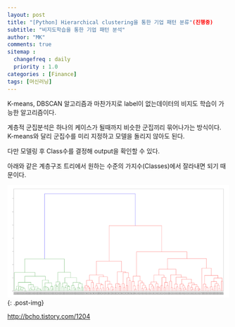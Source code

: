 ```yaml
---
layout: post
title: "[Python] Hierarchical clustering을 통한 기업 패턴 분류"(진행중)
subtitle: "비지도학습을 통한 기업 패턴 분석"
author: "MK"
comments: true
sitemap :
  changefreq : daily
  priority : 1.0
categories : [Finance]
tags: [머신러닝]
---
```


K-means, DBSCAN 알고리즘과 마찬가지로 label이 없는데이터의 비지도 학습이 가능한 알고리즘이다.

계층적 군집분석은 하나의 케이스가 될때까지 비슷한 군집끼리 묶어나가는 방식이다. K-means와 달리 군집수를 미리 지정하고 모델을 돌리지 않아도 된다.

다만 모델링 후 Class수를 결정해 output을 확인할 수 있다.

아래와 같은 계층구조 트리에서 원하는 수준의 가지수(Classes)에서 잘라내면 되기 때문이다.

![img_area](/img/posting/2019-01-14-001-htree.PNG){: .post-img}




http://bcho.tistory.com/1204
